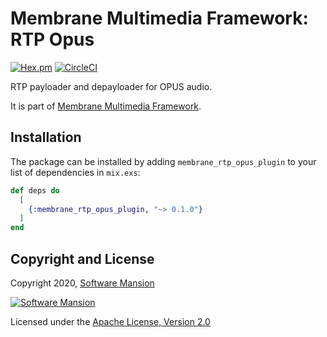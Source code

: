 # Membrane Multimedia Framework: RTP Opus

[![Hex.pm](https://img.shields.io/hexpm/v/membrane_rtp_opus_plugin.svg)](https://hex.pm/packages/membrane_rtp_opus_plugin)
[![CircleCI](https://circleci.com/gh/membraneframework/membrane_rtp_opus_plugin.svg?style=svg)](https://circleci.com/gh/membraneframework/membrane_rtp_opus_plugin)

RTP payloader and depayloader for OPUS audio.

It is part of [Membrane Multimedia Framework](https://membraneframework.org).

## Installation

The package can be installed by adding `membrane_rtp_opus_plugin` to your list of dependencies in `mix.exs`:

```elixir
def deps do
  [
    {:membrane_rtp_opus_plugin, "~> 0.1.0"}
  ]
end
```

## Copyright and License

Copyright 2020, [Software Mansion](https://swmansion.com/?utm_source=git&utm_medium=readme&utm_campaign=membrane_rtp_opus_plugin)

[![Software Mansion](https://logo.swmansion.com/logo?color=white&variant=desktop&width=200&tag=membrane-github)](https://swmansion.com/?utm_source=git&utm_medium=readme&utm_campaign=membrane_rtp_opus_plugin)

Licensed under the [Apache License, Version 2.0](LICENSE)

